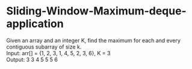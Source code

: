 # Sliding-Window-Maximum-deque-application
Given an array and an integer K, find the maximum for each and every contiguous subarray of size k.  
Input: arr[] = {1, 2, 3, 1, 4, 5, 2, 3, 6}, K = 3  
Output: 3 3 4 5 5 5 6
